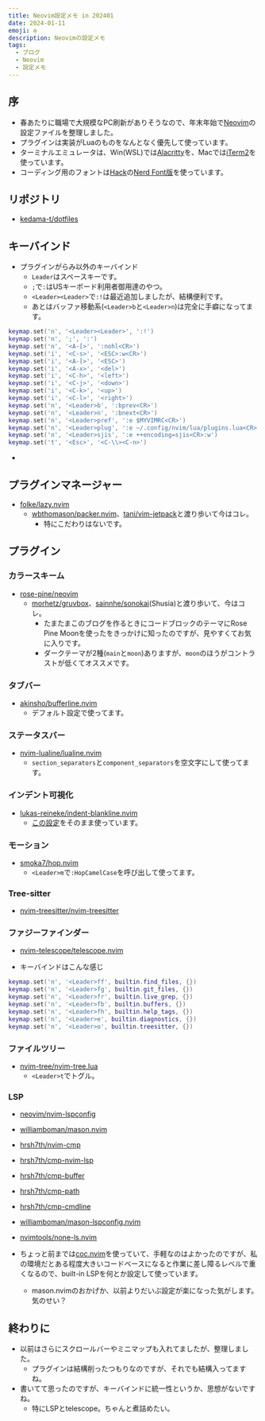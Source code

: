```yaml
---
title: Neovim設定メモ in 202401
date: 2024-01-11
emoji: ⚙
description: Neovimの設定メモ
tags: 
  - ブログ
  - Neovim
  - 設定メモ
---
```


## 序

- 春あたりに職場で大規模なPC刷新がありそうなので、年末年始で[Neovim](https://github.com/neovim/neovim)の設定ファイルを整理しました。
- プラグインは実装がLuaのものをなんとなく優先して使っています。
- ターミナルエミュレータは、Win(WSL)では[Alacritty](https://alacritty.org/)を、Macでは[iTerm2](https://iterm2.com/)を使っています。
- コーディング用のフォントは[Hack](https://github.com/source-foundry/Hack)の[Nerd Font版](https://github.com/ryanoasis/nerd-fonts/tree/master/patched-fonts/Hack)を使っています。

## リポジトリ

- [kedama-t/dotfiles](https://github.com/kedama-t/dotfiles)

## キーバインド
- プラグインがらみ以外のキーバインド
  - `Leader`はスペースキーです。
  - `;`で`:`はUSキーボード利用者御用達のやつ。
  - `<Leader><Leader>`で`:!`は最近追加しましたが、結構便利です。
  - あとはバッファ移動系(`<Leader>b`と`<Leader>n`)は完全に手癖になってます。

```lua
keymap.set('n', '<Leader><Leader>', ':!')
keymap.set('n', ';', ':')
keymap.set('n', '<A-[>', ':nohl<CR>')
keymap.set('i', '<C-s>', '<ESC>:w<CR>')
keymap.set('i', '<A-[>', '<ESC>')
keymap.set('i', '<A-x>', '<del>')
keymap.set('i', '<C-h>', '<left>')
keymap.set('i', '<C-j>', '<down>')
keymap.set('i', '<C-k>', '<up>')
keymap.set('i', '<C-l>', '<right>')
keymap.set('n', '<Leader>b', ':bprev<CR>')
keymap.set('n', '<Leader>n', ':bnext<CR>')
keymap.set('n', '<Leader>pref', ':e $MYVIMRC<CR>')
keymap.set('n', '<Leader>plug', ':e ~/.config/nvim/lua/plugins.lua<CR>')
keymap.set('n', '<Leader>sjis', ':e ++encoding=sjis<CR>:w')
keymap.set('t', '<Esc>', '<C-\\><C-n>')
```

- 
## プラグインマネージャー

- [folke/lazy.nvim](https://github.com/folke/lazy.nvim)
  - [wbthomason/packer.nvim](https://github.com/wbthomason/packer.nvim)、[tani/vim-jetpack](https://github.com/tani/vim-jetpack)と渡り歩いて今はコレ。
    - 特にこだわりはないです。

## プラグイン

### カラースキーム
- [rose-pine/neovim](https://github.com/rose-pine/neovim)
  - [morhetz/gruvbox](https://github.com/morhetz/gruvbox)、[sainnhe/sonokai](https://github.com/sainnhe/sonokai)(Shusia)と渡り歩いて、今はコレ。
    - たまたまこのブログを作るときにコードブロックのテーマにRose Pine Moonを使ったをきっかけに知ったのですが、見やすくてお気に入りです。
    - ダークテーマが2種(`main`と`moon`)ありますが、`moon`のほうがコントラストが低くてオススメです。

### タブバー
- [akinsho/bufferline.nvim](https://github.com/akinsho/bufferline.nvim)
  - デフォルト設定で使ってます。

### ステータスバー
- [nvim-lualine/lualine.nvim](https://github.com/nvim-lualine/lualine.nvim)
  - `section_separators`と`component_separators`を空文字にして使ってます。

### インデント可視化
- [lukas-reineke/indent-blankline.nvim](https://github.com/lukas-reineke/indent-blankline.nvim)
  - [この設定](https://github.com/lukas-reineke/indent-blankline.nvim#background-color-indentation-guides)をそのまま使っています。

### モーション
- [smoka7/hop.nvim](https://github.com/smoka7/hop.nvim)
  - `<Leader>m`で`:HopCamelCase`を呼び出して使ってます。

### Tree-sitter
- [nvim-treesitter/nvim-treesitter](https://github.com/nvim-treesitter/nvim-treesitter)

### ファジーファインダー
- [nvim-telescope/telescope.nvim](https://github.com/nvim-telescope/telescope.nvim)

- キーバインドはこんな感じ
```lua
keymap.set('n', '<Leader>ff', builtin.find_files, {})
keymap.set('n', '<Leader>fg', builtin.git_files, {})
keymap.set('n', '<Leader>fr', builtin.live_grep, {})
keymap.set('n', '<Leader>fb', builtin.buffers, {})
keymap.set('n', '<Leader>fh', builtin.help_tags, {})
keymap.set('n', '<Leader>e', builtin.diagnostics, {})
keymap.set('n', '<Leader>o', builtin.treesitter, {})
```

### ファイルツリー
- [nvim-tree/nvim-tree.lua](https://github.com/nvim-tree/nvim-tree.lua)
  - `<Leader>t`でトグル。

### LSP
- [neovim/nvim-lspconfig](https://github.com/neovim/nvim-lspconfig)
- [williamboman/mason.nvim](https://github.com/williamboman/mason.nvim)
- [hrsh7th/nvim-cmp](https://github.com/hrsh7th/nvim-cmp)
- [hrsh7th/cmp-nvim-lsp](https://github.com/hrsh7th/cmp-nvim-lsp)
- [hrsh7th/cmp-buffer](https://github.com/hrsh7th/cmp-buffer)
- [hrsh7th/cmp-path](https://github.com/hrsh7th/cmp-path)
- [hrsh7th/cmp-cmdline](https://github.com/hrsh7th/cmp-cmdline)
- [williamboman/mason-lspconfig.nvim](https://github.com/williamboman/mason-lspconfig.nvim)
- [nvimtools/none-ls.nvim](https://github.com/nvimtools/none-ls.nvim)


- ちょっと前までは[coc.nvim](https://github.com/neoclide/coc.nvim)を使っていて、手軽なのはよかったのですが、私の環境だとある程度大きいコードベースになると作業に差し障るレベルで重くなるので、built-in LSPを何とか設定して使っています。
  - mason.nvimのおかげか、以前よりだいぶ設定が楽になった気がします。気のせい？

## 終わりに
- 以前はさらにスクロールバーやミニマップも入れてましたが、整理しました。
  - プラグインは結構削ったつもりなのですが、それでも結構入ってますね。
- 書いてて思ったのですが、キーバインドに統一性というか、思想がないですね。
  - 特にLSPとtelescope。ちゃんと煮詰めたい。